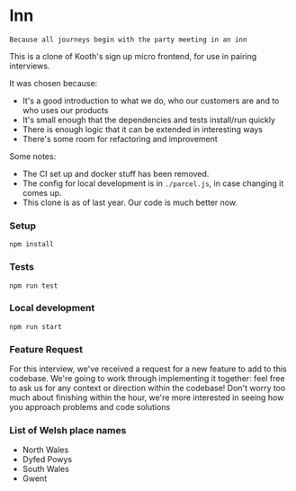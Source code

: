 # Inn

```
Because all journeys begin with the party meeting in an inn
```

This is a clone of Kooth's sign up micro frontend, for use in pairing interviews.

It was chosen because:

- It's a good introduction to what we do, who our customers are and to who uses our products
- It's small enough that the dependencies and tests install/run quickly
- There is enough logic that it can be extended in interesting ways
- There's some room for refactoring and improvement

Some notes:

- The CI set up and docker stuff has been removed.
- The config for local development is in `./parcel.js`, in case changing it comes up.
- This clone is as of last year. Our code is much better now.

### Setup

`npm install`

### Tests

`npm run test`

### Local development

`npm run start`

### Feature Request

For this interview, we've received a request for a new feature to add to this codebase.
We're going to work through implementing it together: feel free to ask us for any context or direction within the codebase!
Don't worry too much about finishing within the hour, we're more interested in seeing how you approach problems and code solutions

### List of Welsh place names

- North Wales
- Dyfed Powys
- South Wales
- Gwent
